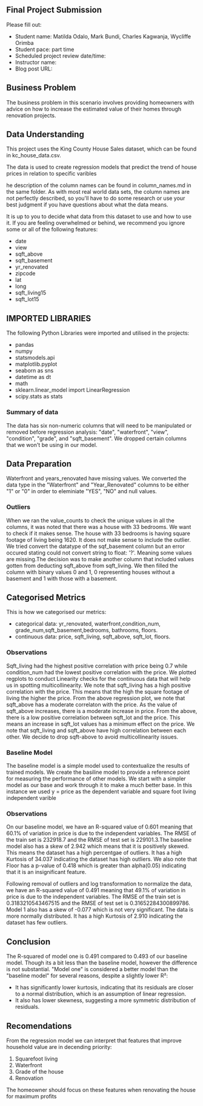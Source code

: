 ## Final Project Submission

Please fill out:
* Student name: Matilda Odalo, Mark Bundi, Charles Kagwanja, Wycliffe Orimba
* Student pace:  part time 
* Scheduled project review date/time: 
* Instructor name: 
* Blog post URL: 


## Business Problem

The business problem in this scenario involves providing homeowners with advice on how to increase the estimated value of their homes through renovation projects. 

## Data Understanding

This project uses the King County House Sales dataset, which can be found in kc_house_data.csv. 

The data is used to create regression models that predict the trend of house prices in relation to specific varibles

he description of the column names can be found in column_names.md in the same folder. As with most real world data sets, the column names are not perfectly described, so you'll have to do some research or use your best judgment if you have questions about what the data means.

It is up to you to decide what data from this dataset to use and how to use it. If you are feeling overwhelmed or behind, we recommend you ignore some or all of the following features:

- date
- view
- sqft_above
- sqft_basement
- yr_renovated
- zipcode
- lat
- long
- sqft_living15
- sqft_lot15

## IMPORTED LIBRARIES

The following Python Libraries were imported and utilised in the  projects: 
- pandas
- numpy
- statsmodels.api
- matplotlib.pyplot
- seaborn as sns
- datetime as dt
- math
- sklearn.linear_model import LinearRegression
- scipy.stats as stats

### Summary of data

The data has six non-numeric columns that will need to be manipulated or removed before regression analysis: "date", "waterfront", "view", "condition", "grade", and "sqft_basement". We dropped certain columns that we won't be using in our model.

## Data Preparation
Waterfront and years_renovated have missing values. We converted the data type in the "Waterfront" and "Year_Renovated" columns to be either "1" or "0" in order to eleminiate "YES", "NO" and null values. 

### Outliers

When we ran the value_counts to check the unique values in all the columns, it was noted that there was a house with 33 bedrooms. We want to check if it makes sense. The house with 33 bedrooms is having square footage of living being 1620. It does not make sense to include the outlier. We tried convert the datatype of the sqf_basement column but an error occured stating could not convert string to float: '?'. Meaning some values are missing.The decision was to make another column that included values gotten from deducting sqft_above from sqft_living. We then filled the column with binary values 0 and 1, 0 representing houses without a basement and 1 with those with a basement.

## Categorised Metrics
This is how we categorised our metrics:
- categorical data: yr_renovated, waterfront,condition_num, grade_num,sqft_basement,bedrooms, bathrooms, floors.
- continuous data: price, sqft_living, sqft_above, sqft_lot, floors.


### Observations
Sqft_living had the highest positive correlation with price being 0.7 while condition_num had the lowest positive correlation with the price. We plotted regplots to conduct Linearity checks for the continuous data that will help us in spotting multicollinearity. We note that sqft_living has a high positive correlation with the price. This means that the high the square footage of living the higher the price. From the above regression plot, we note that sqft_above has a moderate correlaton with the price. As the value of sqft_above increases, there is a moderate increase in price. From the above, there is a low positive correlation between sqft_lot and the price. This means an increase in sqft_lot values has a minimum effect on the price. We note that sqft_living and sqft_above have high correlation between each other. We decide to drop sqft-above to avoid multicollinearity issues.
    
### Baseline Model
The baseline model is a simple model  used to contextualize the results of trained models. We create the basiline model to provide a reference point for measuring the performance of other models. We start with a simpler model as our base and work through it to make a much better base. In this instance we used y = price as the dependent variable and square foot living independent varible

### Observations
On our baseline model, we have an R-squared value of 0.601 meaning that 60.1% of variation in price is due to the independent variables. The RMSE of the train set is 232918.7 and the RMSE of test set is 229101.3.The baseline model also has a skew of 2.942 which means that it is positively skewed. This means the dataset has a high percentgae of outliers.
It has a high Kurtosis of 34.037 indicating the dataset has high outliers. We also note that Floor has a p-value of 0.418 which is greater than alpha(0.05) indicating that it is an insignificant feature.

Following removal of outliers and log transformation to normalize the data, we have an R-squared value of 0.491 meaning that 49.1% of variation in price is due to the independent variables. The RMSE of the train set is 0.3183210543467515 and the RMSE of test set is 0.31652284300899786. Model 1 also has a skew of -0.077 which is not very significant. The data is more normally distributed. It has a high Kurtosis of 2.910 indicating the dataset has few outliers.

## Conclusion 
The R-squared of model one is 0.491 compared to 0.493 of our baseline model. Though its a bit less than the baseline model, however the difference is not substantial. "Model one" is considered a better model than the "baseline model" for several reasons, despite a slightly lower R²:
- It has significantly lower kurtosis, indicating that its residuals are closer to a normal distribution, which is an assumption of linear regression.
- It also has lower skewness, suggesting a more symmetric distribution of residuals.


## Recomendations

From the regression model we can interpret that features that improve household value are in decending priority:

1. Squarefoot living 
2. Waterfront
3. Grade of the house
4. Renovation

The homeowner should focus on these features when renovating the house for maximum profits